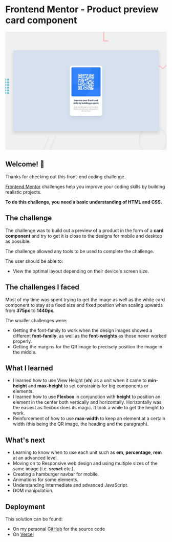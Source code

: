 # Frontend Mentor - Product preview card component

![Design preview for the Product preview card component coding challenge](./design/desktop-preview.jpg)

## Welcome! 👋

Thanks for checking out this front-end coding challenge.

[Frontend Mentor](https://www.frontendmentor.io) challenges help you improve your coding skills by building realistic projects.

**To do this challenge, you need a basic understanding of HTML and CSS.**

## The challenge

The challenge was to build out a preview of a product in the form of a **card component** and try to get it is close to the designs for mobile and desktop as possible.

The challenge allowed any tools to be used to complete the challenge.

The user should be able to:

- View the optimal layout depending on their device's screen size.

## The challenges I faced

Most of my time was spent trying to get the image as well as the white card component to stay at a fixed size and fixed position when scaling upwards from **375px** to **1440px**.

The smaller challenges were:

- Getting the font-family to work when the design images showed a different **font-family**, as well as the **font-weights** as those never worked properly.
- Getting the margins for the QR image to precisely position the image in the middle.

## What I learned

- I learned how to use View Height (**vh**) as a unit when it came to **min-height** and **max-height** to set constraints for big components or elements.
- I learned how to use **Flexbox** in conjunction with **height** to position an element in the center both vertically and horizontally. Horizontally was the easiest as flexbox does its magic. It took a while to get the height to work.
- Reinforcement of how to use **max-width** to keep an element at a certain width (this being the QR image, the heading and the paragraph).

## What's next

- Learning to know when to use each unit such as **em**, **percentage**, **rem** at an advanced level.
- Moving on to Responsive web design and using multiple sizes of the same image (i.e. **srcset** etc.).
- Creating a hamburger navbar for mobile.
- Animations for some elements.
- Understanding intermediate and advanced JavaScript.
- DOM manipulation.

## Deployment

This solution can be found:

- On my personal [GitHub](https://www.github.com/Lord-Nickelbottoms) for the source code
- On [Vercel](https://qr-component-viewer-final.vercel.app/)
